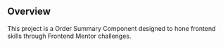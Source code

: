 ## Overview

This project is a Order Summary Component designed to hone frontend skills through Frontend Mentor challenges.
